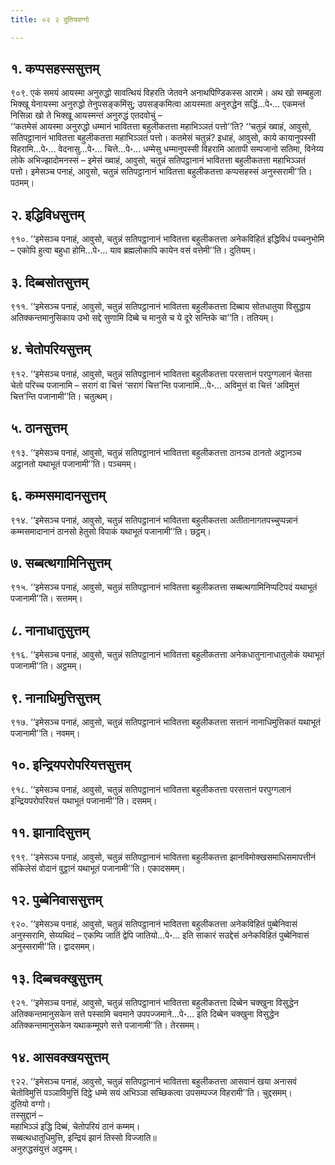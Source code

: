 ```yaml
---
title: ०२ २ दुतियवग्गो

---
```



## १. कप्पसहस्ससुत्तम्

९०९. एकं समयं आयस्मा अनुरुद्धो सावत्थियं विहरति जेतवने अनाथपिण्डिकस्स आरामे। अथ खो सम्बहुला भिक्खू येनायस्मा अनुरुद्धो तेनुपसङ्कमिंसु; उपसङ्कमित्वा आयस्मता अनुरुद्धेन सद्धिं…पे॰… एकमन्तं निसिन्ना खो ते भिक्खू आयस्मन्तं अनुरुद्धं एतदवोचुं –  
‘‘कतमेसं आयस्मा अनुरुद्धो धम्मानं भावितत्ता बहुलीकतत्ता महाभिञ्ञतं पत्तो’’ति? ‘‘चतुन्नं ख्वाहं, आवुसो, सतिपट्ठानानं भावितत्ता बहुलीकतत्ता महाभिञ्ञतं पत्तो। कतमेसं चतुन्नं? इधाहं, आवुसो, काये कायानुपस्सी विहरामि…पे॰… वेदनासु…पे॰… चित्ते…पे॰… धम्मेसु धम्मानुपस्सी विहरामि आतापी सम्पजानो सतिमा, विनेय्य लोके अभिज्झादोमनस्सं – इमेसं ख्वाहं, आवुसो, चतुन्नं सतिपट्ठानानं भावितत्ता बहुलीकतत्ता महाभिञ्ञतं पत्तो। इमेसञ्च पनाहं, आवुसो, चतुन्नं सतिपट्ठानानं भावितत्ता बहुलीकतत्ता कप्पसहस्सं अनुस्सरामी’’ति। पठमम्।  


## २. इद्धिविधसुत्तम्

९१०. ‘‘इमेसञ्च पनाहं, आवुसो, चतुन्नं सतिपट्ठानानं भावितत्ता बहुलीकतत्ता अनेकविहितं इद्धिविधं पच्चनुभोमि – एकोपि हुत्वा बहुधा होमि…पे॰… याव ब्रह्मलोकापि कायेन वसं वत्तेमी’’ति। दुतियम्।  


## ३. दिब्बसोतसुत्तम्

९११. ‘‘इमेसञ्च पनाहं, आवुसो, चतुन्नं सतिपट्ठानानं भावितत्ता बहुलीकतत्ता दिब्बाय सोतधातुया विसुद्धाय अतिक्कन्तमानुसिकाय उभो सद्दे सुणामि दिब्बे च मानुसे च ये दूरे सन्तिके चा’’ति। ततियम्।  


## ४. चेतोपरियसुत्तम्

९१२. ‘‘इमेसञ्च पनाहं, आवुसो, चतुन्नं सतिपट्ठानानं भावितत्ता बहुलीकतत्ता परसत्तानं परपुग्गलानं चेतसा चेतो परिच्च पजानामि – सरागं वा चित्तं ‘सरागं चित्त’न्ति पजानामि…पे॰… अविमुत्तं वा चित्तं ‘अविमुत्तं चित्त’न्ति पजानामी’’ति। चतुत्थम्।  


## ५. ठानसुत्तम्

९१३. ‘‘इमेसञ्च पनाहं, आवुसो, चतुन्नं सतिपट्ठानानं भावितत्ता बहुलीकतत्ता ठानञ्च ठानतो अट्ठानञ्च अट्ठानतो यथाभूतं पजानामी’’ति। पञ्चमम्।  


## ६. कम्मसमादानसुत्तम्

९१४. ‘‘इमेसञ्च पनाहं, आवुसो, चतुन्नं सतिपट्ठानानं भावितत्ता बहुलीकतत्ता अतीतानागतपच्चुप्पन्नानं कम्मसमादानानं ठानसो हेतुसो विपाकं यथाभूतं पजानामी’’ति। छट्ठम्।  


## ७. सब्बत्थगामिनिसुत्तम्

९१५. ‘‘इमेसञ्च पनाहं, आवुसो, चतुन्नं सतिपट्ठानानं भावितत्ता बहुलीकतत्ता सब्बत्थगामिनिप्पटिपदं यथाभूतं पजानामी’’ति। सत्तमम्।  


## ८. नानाधातुसुत्तम्

९१६. ‘‘इमेसञ्च पनाहं, आवुसो, चतुन्नं सतिपट्ठानानं भावितत्ता बहुलीकतत्ता अनेकधातुनानाधातुलोकं यथाभूतं पजानामी’’ति। अट्ठमम्।  


## ९. नानाधिमुत्तिसुत्तम्

९१७. ‘‘इमेसञ्च पनाहं, आवुसो, चतुन्नं सतिपट्ठानानं भावितत्ता बहुलीकतत्ता सत्तानं नानाधिमुत्तिकतं यथाभूतं पजानामी’’ति। नवमम्।  


## १०. इन्द्रियपरोपरियत्तसुत्तम्

९१८. ‘‘इमेसञ्च पनाहं, आवुसो, चतुन्नं सतिपट्ठानानं भावितत्ता बहुलीकतत्ता परसत्तानं परपुग्गलानं इन्द्रियपरोपरियत्तं यथाभूतं पजानामी’’ति। दसमम्।  


## ११. झानादिसुत्तम्

९१९. ‘‘इमेसञ्च पनाहं, आवुसो, चतुन्नं सतिपट्ठानानं भावितत्ता बहुलीकतत्ता झानविमोक्खसमाधिसमापत्तीनं संकिलेसं वोदानं वुट्ठानं यथाभूतं पजानामी’’ति। एकादसमम्।  


## १२. पुब्बेनिवाससुत्तम्

९२०. ‘‘इमेसञ्च पनाहं, आवुसो, चतुन्नं सतिपट्ठानानं भावितत्ता बहुलीकतत्ता अनेकविहितं पुब्बेनिवासं अनुस्सरामि, सेय्यथिदं – एकम्पि जातिं द्वेपि जातियो…पे॰… इति साकारं सउद्देसं अनेकविहितं पुब्बेनिवासं अनुस्सरामी’’ति। द्वादसमम्।  


## १३. दिब्बचक्खुसुत्तम्

९२१. ‘‘इमेसञ्च पनाहं, आवुसो, चतुन्नं सतिपट्ठानानं भावितत्ता बहुलीकतत्ता दिब्बेन चक्खुना विसुद्धेन अतिक्कन्तमानुसकेन सत्ते पस्सामि चवमाने उपपज्जमाने…पे॰… इति दिब्बेन चक्खुना विसुद्धेन अतिक्कन्तमानुसकेन यथाकम्मूपगे सत्ते पजानामी’’ति। तेरसमम्।  


## १४. आसवक्खयसुत्तम्

९२२. ‘‘इमेसञ्च पनाहं, आवुसो, चतुन्नं सतिपट्ठानानं भावितत्ता बहुलीकतत्ता आसवानं खया अनासवं चेतोविमुत्तिं पञ्ञाविमुत्तिं दिट्ठे धम्मे सयं अभिञ्ञा सच्छिकत्वा उपसम्पज्ज विहरामी’’ति। चुद्दसमम्।  
दुतियो वग्गो।  
तस्सुद्दानं –  
महाभिञ्ञं इद्धि दिब्बं, चेतोपरियं ठानं कम्मम्।  
सब्बत्थधातुधिमुत्ति, इन्द्रियं झानं तिस्सो विज्जाति॥  
अनुरुद्धसंयुत्तं अट्ठमम्।  